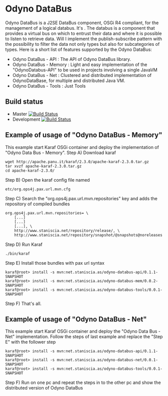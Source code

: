Odyno DataBus 
============
Odyno DataBus is a J2SE DataBus component, OSGi R4 compliant, for the management of a logical databus. It's . The databus is a component that provides a virtual bus on which to entrust their data and where it is possible to listen to retrieve data.
 Will I implement the publish-subscribe pattern with the possibility to filter the data not only types but also for subcategories of types.
Here is a short list of features supported by the Odyno DataBus:
* Odyno DataBus - API    : The API of Odyno DataBus library.
* Odyno DataBus - Memory : Light and easy implementation of the "OdynoDatabus-API" to be used in projects involving a single JavaVM
* Odyno DataBus - Net    : Clustered and distributed implementation of OdynoDataBase, for multiple and distributed Java VM.
* Odyno DataBus - Tools  : Just Tools

Build status
------------

* Master [![Build Status](https://travis-ci.org/Odyno/OdynoDataBus.png?branch=master)](https://travis-ci.org/Odyno/OdynoDataBus)
* Development [![Build Status](https://travis-ci.org/Odyno/OdynoDataBus.png?branch=development)](https://travis-ci.org/Odyno/OdynoDataBus)


Example of usage of "Odyno DataBus - Memory"
--------------------------------------------
This example start Karaf OSGi container and deploy the implementation of "Odyno Data Bus - Memory".
Step A) Download karaf
	
	wget http://apache.panu.it/karaf/2.3.0/apache-karaf-2.3.0.tar.gz
	tar xvzf apache-karaf-2.3.0.tar.gz 
	cd apache-karaf-2.3.0/

Step B) Open the karaf config file named	

	etc/org.ops4j.pax.url.mvn.cfg 

Step C) Search the "org.ops4j.pax.url.mvn.repositories" key and adds the repository of compiled bundles

	org.ops4j.pax.url.mvn.repositories= \
		[...]
		[...]
		[...], \
		http://www.staniscia.net/repository/release/, \
		http://www.staniscia.net/repository/snapshot/@snapshots@noreleases

Step D) Run Karaf 

	./bin/karaf

Step E) Install those bundles with pax url syntax

	karaf@root> install -s mvn:net.staniscia.as/odyno-databus-api/0.1.1-SNAPSHOT
	karaf@root> install -s mvn:net.staniscia.as/odyno-databus-mem/0.0.2-SNAPSHOT
	karaf@root> install -s mvn:net.staniscia.as/odyno-databus-tools/0.0.1-SNAPSHOT

Step F) That's all.


Example of usage of "Odyno DataBus - Net"
-----------------------------------------
This example start Karaf OSGi container and deploy the "Odyno Data Bus - Net" implementation.
Follow the steps of last example and replace the "Step E" with the follower step

	karaf@root> install -s mvn:net.staniscia.as/odyno-databus-api/0.1.1-SNAPSHOT
	karaf@root> install -s mvn:net.staniscia.as/odyno-databus-net/0.0.1-SNAPSHOT
	karaf@root> install -s mvn:net.staniscia.as/odyno-databus-tools/0.0.1-SNAPSHOT
	
Step F) Run on one pc and repeat the steps in to the other pc and show the distributed version of Odyno DataBus



